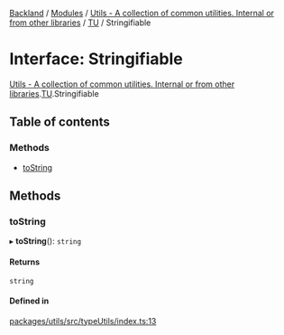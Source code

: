 [Backland](../README.md) / [Modules](../modules.md) / [Utils - A collection of common utilities. Internal or from other libraries](../modules/Utils___A_collection_of_common_utilities__Internal_or_from_other_libraries.md) / [TU](../modules/Utils___A_collection_of_common_utilities__Internal_or_from_other_libraries.TU.md) / Stringifiable

# Interface: Stringifiable

[Utils - A collection of common utilities. Internal or from other libraries](../modules/Utils___A_collection_of_common_utilities__Internal_or_from_other_libraries.md).[TU](../modules/Utils___A_collection_of_common_utilities__Internal_or_from_other_libraries.TU.md).Stringifiable

## Table of contents

### Methods

- [toString](Utils___A_collection_of_common_utilities__Internal_or_from_other_libraries.TU.Stringifiable.md#tostring)

## Methods

### toString

▸ **toString**(): `string`

#### Returns

`string`

#### Defined in

[packages/utils/src/typeUtils/index.ts:13](https://github.com/antoniopresto/darch/blob/c5cd1c8/packages/utils/src/typeUtils/index.ts#L13)
